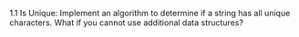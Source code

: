 1.1 Is Unique: Implement an algorithm to determine if a string has all unique characters. What if you cannot use additional data structures?
